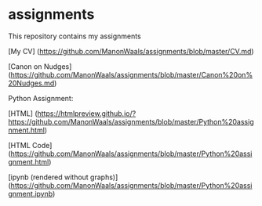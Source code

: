 # assignments

This repository contains my assignments

[My CV] (https://github.com/ManonWaals/assignments/blob/master/CV.md)

[Canon on Nudges] (https://github.com/ManonWaals/assignments/blob/master/Canon%20on%20Nudges.md)

Python Assignment:

[HTML] (https://htmlpreview.github.io/?https://github.com/ManonWaals/assignments/blob/master/Python%20assignment.html)



[HTML Code] (https://github.com/ManonWaals/assignments/blob/master/Python%20assignment.html)




[ipynb (rendered without graphs)] (https://github.com/ManonWaals/assignments/blob/master/Python%20assignment.ipynb)
